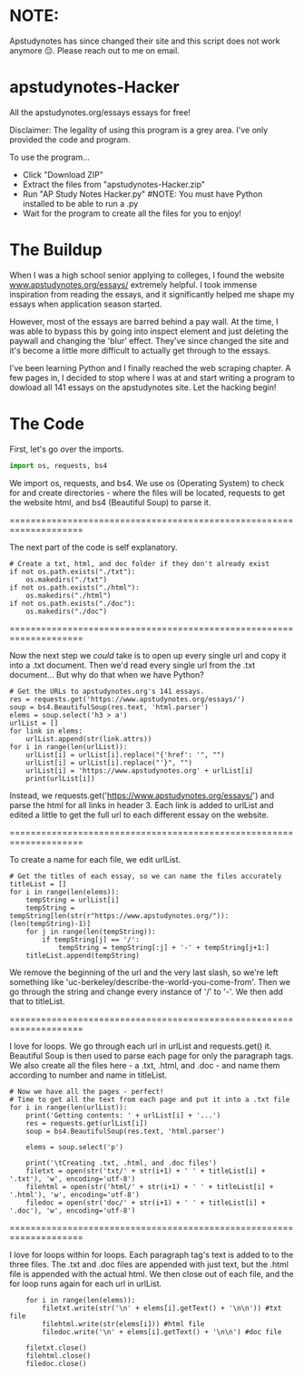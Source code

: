 # NOTE:
Apstudynotes has since changed their site and this script does not work anymore 😔. Please reach out to me on email.

# apstudynotes-Hacker
All the apstudynotes.org/essays essays for free!

Disclaimer: The legality of using this program is a grey area. I've only provided the code and program.

To use the program...
 - Click "Download ZIP"
 - Extract the files from "apstudynotes-Hacker.zip"
 - Run "AP Study Notes Hacker.py" #NOTE: You must have Python installed to be able to run a .py
 - Wait for the program to create all the files for you to enjoy!

# The Buildup
When I was a high school senior applying to colleges, I found the website www.apstudynotes.org/essays/ extremely helpful.
I took immense inspiration from reading the essays, and it significantly helped me shape my essays when application season started.

However, most of the essays are barred behind a pay wall. At the time, I was able to bypass this by going into inspect element
and just deleting the paywall and changing the 'blur' effect. They've since changed the site and it's become a little more difficult
to actually get through to the essays.

I've been learning Python and I finally reached the web scraping chapter. A few pages in, I decided to stop where I
was at and start writing a program to dowload all 141 essays on the apstudynotes site. Let the hacking begin!

# The Code
First, let's go over the imports.
```python
import os, requests, bs4
```
We import os, requests, and bs4. We use os (Operating System) to check for and create directories - where the files will be located, requests to get the website html, and bs4 (Beautiful Soup) to parse it.

====================================================================

The next part of the code is self explanatory.
```
# Create a txt, html, and doc folder if they don't already exist
if not os.path.exists("./txt"):
    os.makedirs("./txt")
if not os.path.exists("./html"):
    os.makedirs("./html")
if not os.path.exists("./doc"):
    os.makedirs("./doc")
```

====================================================================

Now the next step we *could* take is to open up every single url and copy it into a .txt document. Then we'd read every single url from the .txt document... But why do that when we have Python?
```
# Get the URLs to apstudynotes.org's 141 essays.
res = requests.get('https://www.apstudynotes.org/essays/')
soup = bs4.BeautifulSoup(res.text, 'html.parser')
elems = soup.select('h3 > a')
urlList = []
for link in elems:
    urlList.append(str(link.attrs))
for i in range(len(urlList)):
    urlList[i] = urlList[i].replace("{'href': '", "")
    urlList[i] = urlList[i].replace("'}", "")
    urlList[i] = 'https://www.apstudynotes.org' + urlList[i]
    print(urlList[i])
```
Instead, we requests.get('https://www.apstudynotes.org/essays/') and parse the html for all links in header 3. Each link is added to urlList and edited a little to get the full url to each different essay on the website.

====================================================================

To create a name for each file, we edit urlList.
```
# Get the titles of each essay, so we can name the files accurately
titleList = []
for i in range(len(elems)):
    tempString = urlList[i]
    tempString = tempString[len(str(r"https://www.apstudynotes.org/")):(len(tempString)-1)]
    for j in range(len(tempString)):
        if tempString[j] == '/':
            tempString = tempString[:j] + '-' + tempString[j+1:]
    titleList.append(tempString)
```
We remove the beginning of the url and the very last slash, so we're left something like 'uc-berkeley/describe-the-world-you-come-from'. Then we go through the string and change every instance of '/' to '-'. We then add that to titleList.

====================================================================

I love for loops. We go through each url in urlList and requests.get() it. Beautiful Soup is then used to parse each page for only the paragraph tags. We also create all the files here - a .txt, .html, and .doc - and name them according to number and name in titleList.
```
# Now we have all the pages - perfect!
# Time to get all the text from each page and put it into a .txt file
for i in range(len(urlList)):
    print('Getting contents: ' + urlList[i] + '...')
    res = requests.get(urlList[i])
    soup = bs4.BeautifulSoup(res.text, 'html.parser')

    elems = soup.select('p')
    
    print('\tCreating .txt, .html, and .doc files')
    filetxt = open(str('txt/' + str(i+1) + ' ' + titleList[i] + '.txt'), 'w', encoding='utf-8')
    filehtml = open(str('html/' + str(i+1) + ' ' + titleList[i] + '.html'), 'w', encoding='utf-8')
    filedoc = open(str('doc/' + str(i+1) + ' ' + titleList[i] + '.doc'), 'w', encoding='utf-8')
```

====================================================================

I love for loops within for loops. Each paragraph tag's text is added to to the three files. The .txt and .doc files are appended with just text, but the .html file is appended with the actual html. We then close out of each file, and the for loop runs again for each url in urlList.
```
    for i in range(len(elems)):
        filetxt.write(str('\n' + elems[i].getText() + '\n\n')) #txt file
        filehtml.write(str(elems[i])) #html file
        filedoc.write('\n' + elems[i].getText() + '\n\n') #doc file
        
    filetxt.close()
    filehtml.close()
    filedoc.close()
```
